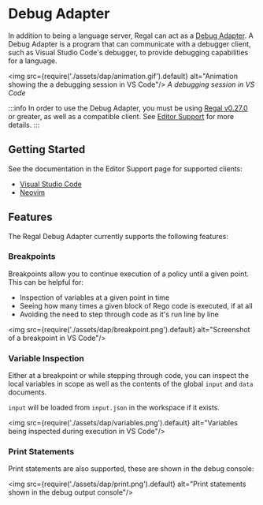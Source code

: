 # Debug Adapter

In addition to being a language server, Regal can act as a
[Debug Adapter](https://microsoft.github.io/debug-adapter-protocol/).
A Debug Adapter is a program that can communicate with a debugger client,
such as Visual Studio Code's debugger, to provide debugging capabilities
for a language.

<img
  src={require('./assets/dap/animation.gif').default}
  alt="Animation showing the a debugging session in VS Code"/>
_A debugging session in VS Code_

:::info
In order to use the Debug Adapter, you must be using
[Regal v0.27.0](https://github.com/StyraInc/regal/releases/v0.27.0) or greater,
as well as a compatible client. See [Editor Support](/regal/editor-support) for
more details.
:::

## Getting Started

See the documentation in the Editor Support page for supported clients:

* [Visual Studio Code](/regal/editor-support#visual-studio-code)
* [Neovim](/regal/editor-support#neovim)

## Features

The Regal Debug Adapter currently supports the following features:

### Breakpoints

Breakpoints allow you to continue execution of a policy until a given point.
This can be helpful for:

- Inspection of variables at a given point in time
- Seeing how many times a given block of Rego code is executed, if at all
- Avoiding the need to step through code as it's run line by line

<img
  src={require('./assets/dap/breakpoint.png').default}
  alt="Screenshot of a breakpoint in VS Code"/>

### Variable Inspection

Either at a breakpoint or while stepping through code, you can inspect the
local variables in scope as well as the contents of the global `input` and
`data` documents.

`input` will be loaded from `input.json` in the workspace if it exists.

<img
  src={require('./assets/dap/variables.png').default}
  alt="Variables being inspected during execution in VS Code"/>

### Print Statements

Print statements are also supported, these are shown in the debug console:

<img
  src={require('./assets/dap/print.png').default}
  alt="Print statements shown in the debug output console"/>

